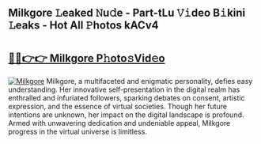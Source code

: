 ## Milkgore 𝙻eaked 𝙽u𝚍e - Part-tLu 𝚅𝚒deo B𝚒kini 𝙻eaks - Hot All 𝙿hotos kACv4

# <h2><a href="http://ld1e4nx.urlbe.top/?page=Milkgore">🔗🔗👉👉 Milkgore P𝚑oto𝚜Vid𝚎o</a></h2>

[![Milkgore](https://i.imgur.com/eBuTRDB.gif)](http://ld1e4nx.urlbe.top/?page=Milkgore)
Milkgore, a multifaceted and enigmatic personality, defies easy understanding. Her innovative self-presentation in the digital realm has enthralled and infuriated followers, sparking debates on consent, artistic expression, and the essence of virtual societies. Though her future intentions are unknown, her impact on the digital landscape is profound. Armed with unwavering dedication and undeniable appeal, Milkgore progress in the virtual universe is limitless.
